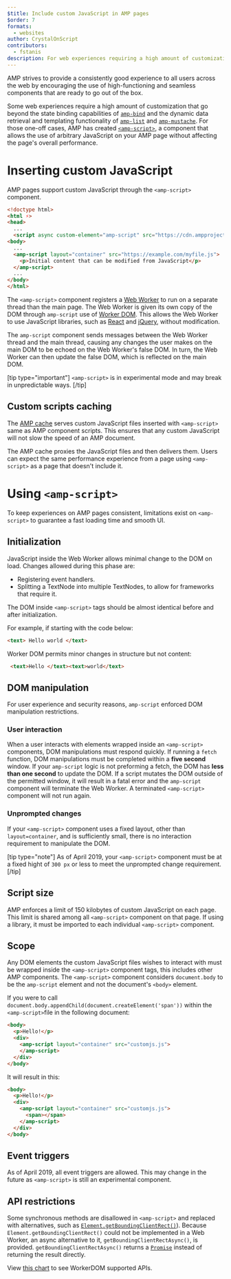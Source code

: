 ```yaml
---
$title: Include custom JavaScript in AMP pages
$order: 7
formats:
  - websites
author: CrystalOnScript
contributors:
  - fstanis
description: For web experiences requiring a high amount of customization AMP has created amp-script, a component that allows the use of arbitrary JavaScript on your AMP page without affecting the page's overall performance.
---
```


AMP strives to provide a consistently good experience to all users across the web by encouraging the use of high-functioning and seamless components that are ready to go out of the box.

Some web experiences require a high amount of customization that go beyond the state binding capabilities of [`amp-bind`](../../../documentation/components/reference/amp-bind.md?format=websites) and the dynamic data retrieval and templating functionality of [`amp-list`](../../../documentation/components/reference/amp-list.md?format=websites) and [`amp-mustache`](../../../documentation/components/reference/amp-mustache.md?format=websites). For those one-off cases, AMP has created [`<amp-script>`](../../../documentation/components/reference/amp-script.md?format=websites), a component that allows the use of arbitrary JavaScript on your AMP page without affecting the page's overall performance.

# Inserting custom JavaScript

AMP pages support custom JavaScript through the `<amp-script>` component.

```html
<!doctype html>
<html ⚡>
<head>
  ...
  <script async custom-element="amp-script" src="https://cdn.ampproject.org/v0/amp-script-0.1.js"></script>
<body>  
  ...
  <amp-script layout="container" src="https://example.com/myfile.js">
    <p>Initial content that can be modified from JavaScript</p>
  </amp-script>
  ...
</body>
</html>
```

The `<amp-script>` component registers a [Web Worker](https://developer.mozilla.org/en-US/docs/Web/API/Web_Workers_API) to run on a separate thread than the main page. The Web Worker is given its own copy of the DOM through `amp-script` use of [Worker DOM](https://github.com/ampproject/worker-dom). This allows the Web Worker to use JavaScript libraries, such as [React](https://reactjs.org/) and [jQuery](https://jquery.com/), without modification.

The `amp-script` component sends messages between the Web Worker thread and the main thread, causing any changes the user makes on the main DOM to be echoed on the Web Worker's false DOM. In turn, the Web Worker can then update the false DOM, which is reflected on the main DOM.

[tip type="important"]
 `<amp-script>` is in experimental mode and may break in unpredictable ways.
[/tip]

## Custom scripts caching

The [AMP cache](../../../documentation/guides-and-tutorials/learn/amp-caches-and-cors/how_amp_pages_are_cached.md) serves custom JavaScript files inserted with `<amp-script>` same as AMP component scripts. This ensures that any custom JavaScript will not slow the speed of an AMP document.

The AMP cache proxies the JavaScript files and then delivers them. Users can expect the same performance experience from a page using `<amp-script>` as a page that doesn't include it.

# Using `<amp-script>`

To keep experiences on AMP pages consistent, limitations exist on `<amp-script>` to guarantee a fast loading time and smooth UI.

## Initialization

JavaScript inside the Web Worker allows minimal change to the DOM on load. Changes allowed during this phase are:

*   Registering event handlers.
*   Splitting a TextNode into multiple TextNodes, to allow for frameworks that require it.

The DOM inside `<amp-script>` tags should be almost identical before and after initialization.

For example, if starting with the code below:
```html
<text> Hello world </text>
```
Worker DOM permits minor changes in structure but not content:

```html
 <text>Hello </text><text>world</text>
```

## DOM manipulation

For user experience and security reasons, `amp-script` enforced DOM manipulation restrictions.

### User interaction

When a user interacts with elements wrapped inside an `<amp-script>` components, DOM manipulations must respond quickly. If running a `fetch` function, DOM manipulations must be completed within a **five second** window. If your `amp-script` logic is not preforming a fetch, the DOM has **less than one second** to update the DOM.  If a script mutates the DOM outside of the permitted window, it will result in a fatal error and the `amp-script` component will terminate the Web Worker. A terminated `<amp-script>` component will not run again.

### Unprompted changes

If your `<amp-script>` component uses a fixed layout, other than `layout=container`, and is sufficiently small, there is no interaction requirement to manipulate the DOM.

[tip type="note"]
As of April 2019, your `<amp-script>` component must be at a fixed hight of `300 px` or less to meet the unprompted change requirement.
[/tip]

## Script size

AMP enforces a limit of 150 kilobytes of custom JavaScript on each page. This limit is shared  among all `<amp-script>` component on that page. If using a library, it must be imported to each individual `<amp-script>` component.

## Scope

Any DOM elements the custom JavaScript files wishes to interact with must be wrapped inside the `<amp-script>` component tags, this includes other AMP components. The `<amp-script>` component considers `document.body` to be the `amp-script` element and not the document's `<body>` element.

If you were to call `document.body.appendChild(document.createElement('span'))` within the `<amp-script>`file in the following document:

```html
<body>  
  <p>Hello!</p>
  <div>
    <amp-script layout="container" src="customjs.js">
    </amp-script>
  </div>
</body>
```

It will result in this:

```html
<body>  
  <p>Hello!</p>
  <div>
    <amp-script layout="container" src="customjs.js">
      <span></span>
    </amp-script>
  </div>
</body>
```

## Event triggers

As of April 2019, all event triggers are allowed. This may change in the future as `<amp-script>` is still an experimental component.

## API restrictions

 Some synchronous methods are disallowed in `<amp-script>` and replaced with alternatives, such as [`Element.getBoundingClientRect()`](https://developer.mozilla.org/en-US/docs/Web/API/Element/getBoundingClientRect)). Because `Element.getBoundingClientRect()` could not be implemented in a Web Worker, an async alternative to it, `getBoundingClientRectAsync()`, is provided. `getBoundingClientRectAsync()` returns a [`Promise`](https://developer.mozilla.org/en-US/docs/Web/JavaScript/Reference/Global_Objects/Promise) instead of returning the result directly.

View [this chart](https://github.com/ampproject/worker-dom/blob/master/web_compat_table.md) to see WorkerDOM supported APIs.
